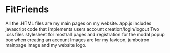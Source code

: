 # FitFriends
All the .HTML files are my main pages on my website.
app.js includes javascript code that implements users account creation/login/logout
Two .css files stylesheet for most/all pages and registration for the modal popup box when creating an account
Images are for my favicon, jumbotron mainpage image and my website logo.
